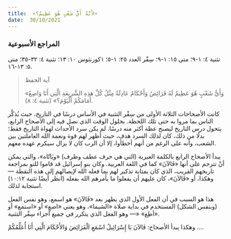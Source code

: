 ```yaml
---
title:  «لأَنَّهُ أَيُّ شَعْبٍ هُوَ عَظِيمٌ؟»
date:  30/10/2021
---
```


### المراجع الأسبوعية
تثنية ٤: ١-٩؛ متى ١٥: ١-٩؛ سِفْر العدد ٢٥: ١-٥؛ ١كورنثوس ١٠: ١٣؛ تثنية ٤: ٣٢-٣٥؛ متى ٥: ١٣-١٦.

> <p>آية الحفظ</p>
> «وَأَيُّ شَعْبٍ هُوَ عَظِيمٌ لَهُ فَرَائِضُ وَأَحْكَامٌ عَادِلَةٌ مِثْلُ كُلِّ هذِهِ الشَّرِيعَةِ الَّتِي أَنَا وَاضِعٌ أَمَامَكُمُ الْيَوْمَ؟» (تثنية ٤: ٨).

كانت الأصحاحات الثلاثة الأولى من سِفْر التثنية في الأساس درسًا في التاريخ، حيث يُذكَّر الناس بما مروا به حتى تلك اللحظة. بحلول الوقت الذي نصل فيه إلى الأصحاح الرابع، يتحول درس التاريخ ليصبح عظة أكثر منه درسًا. لم يكن سرد الأحداث لهواة التاريخ فقط؛ بدلًا من ذلك، كان لذلك السرد هدف، حيث أظهر لهم قوة ونعمة الله العاملتين بين الشعب، وأنه على الرغم من أنهم أخطأوا، إلا أن الرب كان لا يزال سيكرم عهده معهم.

يبدأ الأصحاح الرابع بالكلمة العبرية (التي هي حرف عطف وظرف) «ويَاتّاه»، والتي يمكن أنْ تترجم على أنها «فَالآنَ» كما في اللغة العربية. وكان بنو إسرائيل قد قاموا للتو بمراجعة تاريخهم القريب، الذي كان بمثابة تذكير لهم بما فعله الله لإيصالهم إلى هذه النقطة — وهكذا، أو «فَالآنَ»، كان عليهم أن يفعلوا ما يأمرهم الله بفعله (انظر أيضًا تثنية ١٠:١٢) استجابة لذلك.

هذا هو السبب في أن الفعل الأول الذي يظهر بعد «فَالآنَ» هو اسمع، وهو نفس الفعل (وبنفس الشكل) المستخدم في بداية صلاة «الشيما»، وهو يعني «اصغِ» أو «استمع» أو «أطِع» «— وهو الفعل الذي يتكرر في جميع أجزاء سِفْر التثنية.

وهكذا يبدأ الأصحاح: فَالآنَ يَا إِسْرَائِيلُ اسْمَعِ الْفَرَائِضَ وَالأَحْكَامَ الَّتِي أَنَا أُعَلِّمُكُمْ ....